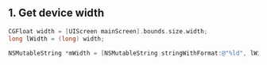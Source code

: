 ## 1. Get device width

```objective-c
CGFloat width = [UIScreen mainScreen].bounds.size.width;
long lWidth = (long) width;
    
NSMutableString *mWidth = [NSMutableString stringWithFormat:@"%ld", lWidth];
```
